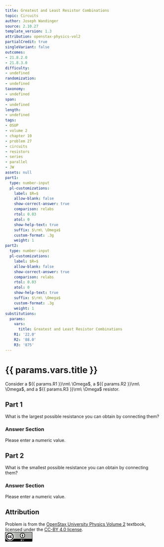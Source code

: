 ```yaml
---
title: Greatest and Least Resistor Combinations
topic: Circuits
author: Joseph Wandinger
source: 2.10.27
template_version: 1.3
attribution: openstax-physics-vol2
partialCredit: true
singleVariant: false
outcomes:
- 21.8.2.0
- 21.8.3.0
difficulty:
- undefined
randomization:
- undefined
taxonomy:
- undefined
span:
- undefined
length:
- undefined
tags:
- OSUP
- volume 2
- chapter 10
- problem 27
- circuits
- resistors
- series
- parallel
- JW
assets: null
part1:
  type: number-input
  pl-customizations:
    label: $R=$
    allow-blank: false
    show-correct-answer: true
    comparison: relabs
    rtol: 0.03
    atol: 0
    show-help-text: true
    suffix: $\rm\ \Omega$
    custom-format: .3g
    weight: 1
part2:
  type: number-input
  pl-customizations:
    label: $R=$
    allow-blank: false
    show-correct-answer: true
    comparison: relabs
    rtol: 0.03
    atol: 0
    show-help-text: true
    suffix: $\rm\ \Omega$
    custom-format: .3g
    weight: 1
substitutions:
  params:
    vars:
      title: Greatest and Least Resistor Combinations
    R1: '22.0'
    R2: '88.0'
    R3: '875'
---
```

# {{ params.vars.title }}
Consider a ${{ params.R1 }}\rm\ \Omega$, a ${{ params.R2 }}\rm\ \Omega$, and a ${{ params.R3 }}\rm\ \Omega$ resistor.

## Part 1

What is the largest possible resistance you can obtain by connecting them?

### Answer Section

Please enter a numeric value.

## Part 2

What is the smallest possible resistance you can obtain by connecting them?

### Answer Section

Please enter a numeric value.

## Attribution

Problem is from the [OpenStax University Physics Volume 2](https://openstax.org/details/books/university-physics-volume-2) textbook, licensed under the [CC-BY 4.0 license](https://creativecommons.org/licenses/by/4.0/).<br>![Image representing the Creative Commons 4.0 BY license.](https://raw.githubusercontent.com/firasm/bits/master/by.png)